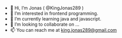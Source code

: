 - 👋 Hi, I’m Jonas ( @KingJonas289 )
- 👀 I’m interested in frontend programming.
- 🌱 I’m currently learning java and javascript.
- 💞️ I’m looking to collaborate on ...
- 📫 You can reach me at king.jonas289@gmail.com

<!---
KingJonas289/KingJonas289 is a ✨ special ✨ repository because its `README.md` (this file) appears on your GitHub profile.
You can click the Preview link to take a look at your changes.
--->
